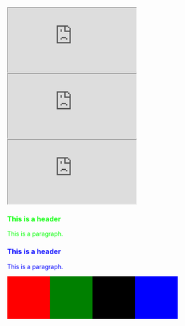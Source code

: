 <iframe src="https://husthed.github.io/OS/CentOS"></iframe>

<iframe src="https://husthed.github.io/OS/CentOS"></iframe>

<iframe src="https://husthed.github.io/OS/CentOS"></iframe>

<div style="color:#00FF00">
  <h3>This is a header</h3>
  <p>This is a paragraph.</p>
</div>

<div style="color:#0000FF">
  <h3>This is a header</h3>
  <p>This is a paragraph.</p>
</div>

<div style="width:500px;height:100px;">
<div style="float:left;width:100px;height:100px;background:red;"></div>
<div style="float:left;width:100px;height:100px;background:green;"></div>
<div style="float:left;width:100px;height:100px;background:black;"></div>
<div style="float:left;width:100px;height:100px;background:blue;"></div>
</div>
